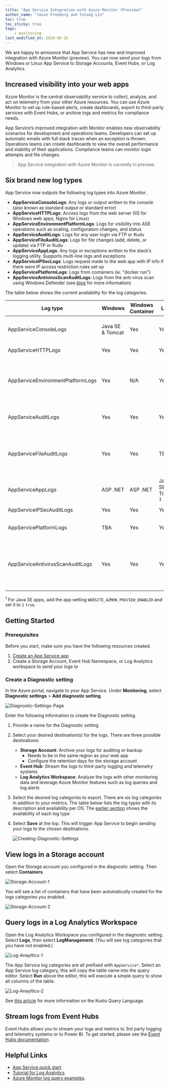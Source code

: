 ```yaml
---
title: "App Service Integration with Azure Monitor (Preview)"
author_name: "Jason Freeberg and Yutang Lin"
toc: true
toc_sticky: true
tags:
    - monitoring
last_modified_at: 2020-06-25
---
```


We are happy to announce that App Service has new and improved integration with Azure Monitor (preview). You can now send your logs from Windows or Linux App Service to Storage Accounts, Event Hubs, or Log Analytics.

## Increased visibility into your web apps

Azure Monitor is the central observability service to collect, analyze, and act on telemetry from your other Azure resources. You can use Azure Monitor to set up rule-based alerts, create dashboards, export to third-party services with Event Hubs, or archive logs and metrics for compliance needs.

App Service’s improved integration with Monitor enables new observability scenarios for development and operations teams. Developers can set up automatic emails with full stack traces when an exception is thrown. Operations teams can create dashboards to view the overall performance and stability of their applications. Compliance teams can monitor login attempts and file changes.  

> App Service integration with Azure Monitor is currently in preview.

## Six brand new log types

App Service now outputs the following log types into Azure Monitor.

- **AppServiceConsoleLogs**: Any logs or output written to the console (also known as standard output or standard error)
- **AppServiceHTTPLogs**: Access logs from the web server (IIS for Windows web apps, Nginx for Linux)
- **AppServiceEnvironmentPlatformLogs**: Logs for visibility into ASE operations such as scaling, configuration changes, and status
- **AppServiceAuditLogs**: Logs for any user login via FTP or Kudu
- **AppServiceFileAuditLogs**: Logs for file changes (add, delete, or update) via FTP or Kudu
- **AppServiceAppLogs**: Any logs or exceptions written to the stack’s logging utility. Supports multi-line logs and exceptions
- **AppServiceIPSecLogs**:  Logs request made to the web app with IP info if there were IP access restriction rules set up
- **AppServicePlatformLogs**: Logs from containers (ie. "docker run")
- **AppServiceAntivirusScanAuditLogs**: Logs from the anti-virus scan using Windows Defender (see [blog]({{site.baseurl}}/2020/12/09/AzMon-AppServiceAntiVirusScanLogs.html) for more information)

The table below shows the current availability for the log categories.

| Log type | Windows | Windows Container | Linux | Linux Container | Description |
|-|-|-|-|-|-|
| AppServiceConsoleLogs | Java SE & Tomcat | Yes | Yes | Yes | Standard output and standard error |
| AppServiceHTTPLogs | Yes | Yes | Yes | Yes | Web server logs |
| AppServiceEnvironmentPlatformLogs | Yes | N/A | Yes | Yes | App Service Environment: scaling, configuration changes, and status logs|
| AppServiceAuditLogs | Yes | Yes | Yes | Yes | Login activity via FTP and Kudu |
| AppServiceFileAuditLogs | Yes | Yes | TBA | TBA | File changes made to the site content; only available for Premium tier and above |
| AppServiceAppLogs | ASP .NET | ASP .NET | Java SE & Tomcat <sup>1</sup> | Java SE & Tomcat  <sup>1</sup> | Application logs |
| AppServiceIPSecAuditLogs  | Yes | Yes | Yes | Yes | Requests from IP Rules |
| AppServicePlatformLogs  | TBA | Yes | Yes | Yes | Container operation logs |
| AppServiceAntivirusScanAuditLogs | Yes | Yes | Yes | Yes | [Anti-virus scan logs]({{site.baseurl}}/2020/12/09/AzMon-AppServiceAntivirusScanAuditLogs.html) using Microsoft Defender; only available for Premium tier | 

<sup>1</sup> For Java SE apps, add the app setting `WEBSITE_AZMON_PREVIEW_ENABLED` and set it to `1` `true`.

## Getting Started

### Prerequisites

Before you start, make sure you have the following resources created.

1. [Create an App Service app](https://docs.microsoft.com/en-us/azure/app-service/)
1. Create a Storage Account, Event Hub Namespace, or Log Analytics workspace to send your logs to

### Create a Diagnostic setting

In the Azure portal, navigate to your App Service. Under **Monitoring**, select **Diagnostic settings** >  **Add diagnostic setting**.

![Diagnostic-Settings-Page]({{site.baseurl}}/media/2019/11/Diagnostic-Settings-Page.png)

Enter the following information to create the Diagnostic setting.

1. Provide a name for the Diagnostic setting

1. Select your desired destination(s) for the logs. There are three possible destinations:
   - **Storage Account**: Archive your logs for auditing or backup
      - Needs to be in the same region as your web app
      - Configure the retention days for the storage account
   - **Event Hub**: Stream the logs to third-party logging and telemetry systems
   - **Log Analytics Workspace**: Analyze the logs with other monitoring data and leverage Azure Monitor features such as log queries and log alerts

1. Select the desired log categories to export. There are six log categories in addition to your metrics. The table below lists the log types with its description and availability per OS. The [earlier section](#six-brand-new-log-types) shows the availability of each log type

1. Select **Save** at the top. This will trigger App Service to begin sending your logs to the chosen destinations.

   ![Creating-Diagnostic-Settings]({{site.baseurl}}/media/2019/11/Creating-Diagnostic-Settings.png)

## View logs in a Storage account

Open the Storage account you configured in the diagnostic setting. Then select **Containers**.

![Storage-Account-1]({{site.baseurl}}/media/2019/11/Storage-Account-1.png)

You will see a list of containers that have been automatically created for the logs categories you enabled.

![Storage-Account-2]({{site.baseurl}}/media/2019/11/Storage-Account-2.png)

## Query logs in a Log Analytics Workspace

Open the Log Analytics Workspace you configured in the diagnostic setting. Select **Logs**, then select **LogManagement**. (You will see log categories that you have not enabled.)

![Log-Anayltics-1]({{site.baseurl}}/media/2019/11/Log-Analytics-1.png)

The App Service log categories are all prefixed with `AppService*`. Select an App Service log category, this will copy the table name into the query editor. Select **Run** above the editor, this will execute a simple query to show all columns of the table.

![Log-Anayltics-2]({{site.baseurl}}/media/2019/11/Log-Analytics-2.png)

See [this article](https://docs.microsoft.com/en-us/azure/azure-monitor/log-query/get-started-portal#basic-queries) for more information on the Kusto Query Language.

## Stream logs from Event Hubs

Event Hubs allows you to stream your logs and metrics to 3rd party logging and telemetry systems or to Power BI. To get started, please see the [Event Hubs documentation](https://docs.microsoft.com/en-us/azure/azure-monitor/platform/resource-logs-stream-event-hubs).

## Helpful Links

- [App Service quick start](https://docs.microsoft.com/en-us/Azure/app-service/app-service-web-get-started-java)
- [Tutorial for Log Analytics](https://docs.microsoft.com/en-us/azure/azure-monitor/log-query/get-started-portal#basic-queries)
- [Azure Monitor log query examples](https://docs.microsoft.com/en-us/azure/azure-monitor/log-query/examples).
